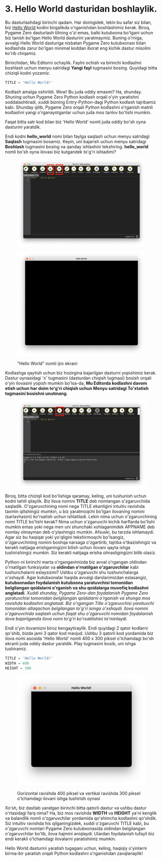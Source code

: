 # 3. Hello World dasturidan boshlaylik.

Bu dasturlashdagi birinchi qadam. Har doimgidek, lekin bu safar siz bilan, biz [Hello World](https://uz.wikipedia.org/wiki/Hello,_World!) kodini birgalikda o'rganishdan boshlashimiz kerak. Biroq, Pygame Zero dasturlash tilining o'zi emas, balki kutubxona bo'lgani uchun biz tanish bo'lgan Hello World dasturini yaratmaymiz. Buning o'rniga, avvalgi Hello World dasturiga nisbatan Pygame Zero kutubxonasi bilan kodlashda zarur bo'lgan minimal koddan iborat eng kichik dastur misolini ko'rib chiqamiz.

Birinchidan, Mu Editorni ochaylik. Faylni ochish va birinchi kodlashni boshlash uchun menyu satridagi **Yangi fayl** tugmasini bosing. Quyidagi bitta chiziqli kodni yozamiz.

```python
TITLE = 'Hello World!' 
```

Kodlash amalga oshirildi. Wow! Bu juda oddiy emasmi? Ha, shunday. Shuning uchun Pygame Zero Python kodlash orqali o'yin yaratishni soddalashtiradi, xuddi bizning Entry-Python-dagi Python kodlash tajribamiz kabi. Shunday qilib, Pygame Zero orqali Python kodlashni o'rganish matnli kodlashni yangi o'rganayotganlar uchun juda mos tanlov bo'lishi mumkin.

Faqat bitta satr kod bilan biz 'Hello World' nomli juda oddiy bo'sh oyna dasturini yaratdik.

Endi kodni **hello\_world** nomi bilan faylga saqlash uchun menyu satridagi **Saqlash** tugmasini bosamiz. Keyin, uni bajarish uchun menyu satridagi **Boshlash** tugmasini bosing va qanday ishlashini tekshiring. **hello\_world** nomli bo'sh oyna ilovasi biz kutgandek to'g'ri ishladimi?

<figure><img src=".gitbook/assets/Screenshot 2024-03-11 at 11.51.32.png" alt=""><figcaption></figcaption></figure>

<figure><img src=".gitbook/assets/image (8).png" alt=""><figcaption><p>"Hello World" nomli ijro ekrani</p></figcaption></figure>

Kodlashga qaytish uchun biz hozirgina bajarilgan dasturni yopishimiz kerak. Dastur oynasidagi 'x' tugmasini (dasturdan chiqish tugmasi) bosish orqali o'yin ilovasini yopish mumkin bo'lsa-da, **Mu Editorda kodlashni davom etish uchun har doim to'g'ri chiqish uchun Menyu satridagi To'xtatish tugmasini bosishni unutmang**.

<figure><img src=".gitbook/assets/Screenshot 2024-03-11 at 12.06.22.png" alt=""><figcaption></figcaption></figure>

Biroq, bitta chiziqli kod bo'lishiga qaramay, keling, uni tushunish uchun kodni tahlil qilaylik. Biz ilova nomini **TITLE** deb nomlangan o'zgaruvchida saqladik. O'zgaruvchining nomi nega TITLE ekanligini intuitiv ravishda taxmin qilishingiz mumkin, u biz yaratmoqchi bo'lgan ilovaning nomini (sarlavhasini) ko'rsatish uchun ishlatiladi. Lekin nima uchun o'zgaruvchining nomi TITLE bo'lishi kerak? Nima uchun o'zgaruvchi kichik harflarda bo'lishi mumkin emas yoki nega men uni shunchaki xohlaganimdek APPNAME deb nomlay olmayman deb o'ylashingiz mumkin. Afsuski, bu tarzda ishlamaydi. Agar siz bu haqiqat yoki yo'qligini tekshirmoqchi bo'lsangiz, o'zgaruvchining nomini boshqa narsaga o'zgartirib, tajriba o'tkazishingiz va kerakli natijaga erishganingizni bilish uchun ilovani qayta ishga tushirishingiz mumkin. Siz kerakli natijaga erisha olmasligingizni bilib olasiz.

Python-ni birinchi marta o'rganganimizda biz avval o'rgangan oldindan o'rnatilgan funksiyalar va **oldindan o'rnatilgan o'zgaruvchilar** kabi tushunchalarni eslaysizmi? Ushbu o'zgaruvchi shu tushunchalarga o'xshaydi. Agar kutubxonalar haqida avvalgi darslarimizdan eslasangiz, **kutubxonadan foydalanish kutubxona yaratuvchisi tomonidan belgilangan qoidalarni o'rganish va shu qoidalarga muvofiq kodlashni anglatadi**. _Xuddi shunday, Pygame Zero-dan foydalanish Pygame Zero yaratuvchisi tomonidan belgilangan qoidalarni o'rganish va shunga mos ravishda kodlashni anglatadi. Biz o'rgangan Title o'zgaruvchisi yaratuvchi tomonidan allaqachon belgilangan to'g'ri ismga o'xshaydi. Ilova nomini o'zgaruvchida saqlash uchun faqat shu o'zgaruvchi nomidan foydalanish ilova bajarilganda ilova nomi to'g'ri ko'rsatilishini ta'minlaydi._

Endi o'yin ilovamizni biroz kengaytiraylik. Endi quyidagi 2 qator kodlarni qo'shib, bizda jami 3 qator kod mavjud. Ushbu 3 qatorli kod yordamida biz ilova nomi asosida 'Hello World' nomli 400 x 300 piksel o'lchamdagi bo'sh ekranli juda oddiy dastur yaratdik. Play tugmasini bosib, uni ishga tushiramiz.

```python
TITLE = 'Hello World!' 
WIDTH = 400 
HEIGHT = 300
```

<figure><img src=".gitbook/assets/image (43).png" alt=""><figcaption><p>Gorizontal ravishda 400 piksel va vertikal ravishda 300 piksel o'lchamdagi ilovani ishga tushirish oynasi</p></figcaption></figure>

Xo'sh, biz dastlab yaratgan birinchi bitta qatorli dastur va ushbu dastur o'rtasidagi farq nima? Ha, biz mos ravishda **WIDTH** va **HEIGHT** ya'ni kenglik va balandlik nomli o'zgaruvchilar yordamida qo'shimcha kodlashni qo'shdik. Siz intuitiv ravishda his qilganingizdek, xuddi o'zgaruvchi TITLE kabi, bu o'zgaruvchi nomlari Pygame Zero kutubxonasida oldindan belgilangan o'zgaruvchilar bo'lib, ilova hajmini aniqlaydi. Ulardan foydalanish tufayli biz endi kerakli o'lchamdagi ilovalarni yaratishimiz mumkin.

Hello World dasturini yaratish tugagani uchun, keling, haqiqiy o'yinlarni birma-bir yaratish orqali Python kodlashni o'rganishdan zavqlanaylik!
